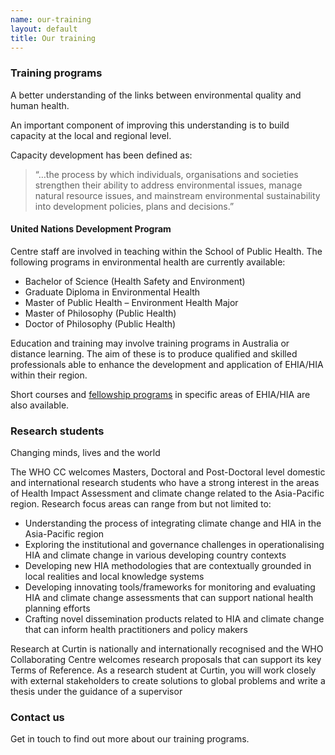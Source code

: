 ```yaml
---
name: our-training
layout: default
title: Our training
---
```


### Training programs

A better understanding of the links between environmental quality and human health.

An important component of improving this understanding is to build capacity at the local and regional level.

Capacity development has been defined as:

> “…the process by which individuals, organisations and societies strengthen their ability to address environmental issues, manage natural resource issues, and mainstream environmental sustainability into development policies, plans and decisions.”
#### United Nations Development Program

Centre staff are involved in teaching within the School of Public Health.  The following programs in environmental health are currently available:

- Bachelor of Science (Health Safety and Environment) 
- Graduate Diploma in Environmental Health
- Master of Public Health – Environment Health Major
- Master of Philosophy (Public Health)
- Doctor of Philosophy (Public Health)

Education and training may involve training programs in Australia or distance learning.  The aim of these is to produce qualified and skilled professionals able to enhance the development and application of EHIA/HIA within their region.

Short courses and [fellowship programs](http://ehia.curtin.edu.au/about/visiting-fellows/) in specific areas of EHIA/HIA are also available.

### Research students

Changing minds, lives and the world

The WHO CC welcomes Masters, Doctoral and Post-Doctoral level domestic and international research students who have a strong interest in the areas of Health Impact Assessment and climate change related to the Asia-Pacific region.  Research focus areas can range from but not limited to:

- Understanding the process of integrating climate change and HIA in the Asia-Pacific region
- Exploring the institutional and governance challenges in operationalising HIA and climate change in various developing country contexts
- Developing new HIA methodologies that are contextually grounded in local realities and local knowledge systems
- Developing innovating tools/frameworks for monitoring and evaluating HIA and climate change assessments that can support national health planning efforts
- Crafting novel dissemination products related to HIA and climate change that can inform health practitioners and policy makers

Research at Curtin is nationally and internationally recognised and the WHO Collaborating Centre welcomes research proposals that can support its key Terms of Reference. As a research student at Curtin, you will work closely with external stakeholders to create solutions to global problems and write a thesis under the guidance of a supervisor

### Contact us

Get in touch to find out more about our training programs.
